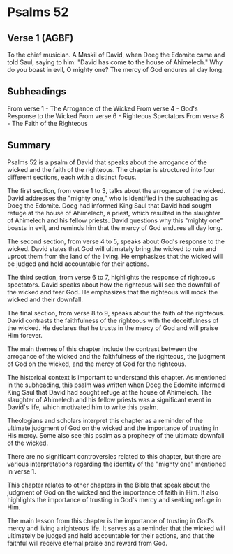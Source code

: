 # Psalms 52

## Verse 1 (AGBF)

To the chief musician. A Maskil of David, when Doeg the Edomite came and told Saul, saying to him: "David has come to the house of Ahimelech." Why do you boast in evil, O mighty one? The mercy of God endures all day long.

## Subheadings

From verse 1 - The Arrogance of the Wicked
From verse 4 - God's Response to the Wicked
From verse 6 - Righteous Spectators
From verse 8 - The Faith of the Righteous

## Summary

Psalms 52 is a psalm of David that speaks about the arrogance of the wicked and the faith of the righteous. The chapter is structured into four different sections, each with a distinct focus.

The first section, from verse 1 to 3, talks about the arrogance of the wicked. David addresses the "mighty one," who is identified in the subheading as Doeg the Edomite. Doeg had informed King Saul that David had sought refuge at the house of Ahimelech, a priest, which resulted in the slaughter of Ahimelech and his fellow priests. David questions why this "mighty one" boasts in evil, and reminds him that the mercy of God endures all day long.

The second section, from verse 4 to 5, speaks about God's response to the wicked. David states that God will ultimately bring the wicked to ruin and uproot them from the land of the living. He emphasizes that the wicked will be judged and held accountable for their actions.

The third section, from verse 6 to 7, highlights the response of righteous spectators. David speaks about how the righteous will see the downfall of the wicked and fear God. He emphasizes that the righteous will mock the wicked and their downfall.

The final section, from verse 8 to 9, speaks about the faith of the righteous. David contrasts the faithfulness of the righteous with the deceitfulness of the wicked. He declares that he trusts in the mercy of God and will praise Him forever.

The main themes of this chapter include the contrast between the arrogance of the wicked and the faithfulness of the righteous, the judgment of God on the wicked, and the mercy of God for the righteous.

The historical context is important to understand this chapter. As mentioned in the subheading, this psalm was written when Doeg the Edomite informed King Saul that David had sought refuge at the house of Ahimelech. The slaughter of Ahimelech and his fellow priests was a significant event in David's life, which motivated him to write this psalm.

Theologians and scholars interpret this chapter as a reminder of the ultimate judgment of God on the wicked and the importance of trusting in His mercy. Some also see this psalm as a prophecy of the ultimate downfall of the wicked.

There are no significant controversies related to this chapter, but there are various interpretations regarding the identity of the "mighty one" mentioned in verse 1.

This chapter relates to other chapters in the Bible that speak about the judgment of God on the wicked and the importance of faith in Him. It also highlights the importance of trusting in God's mercy and seeking refuge in Him.

The main lesson from this chapter is the importance of trusting in God's mercy and living a righteous life. It serves as a reminder that the wicked will ultimately be judged and held accountable for their actions, and that the faithful will receive eternal praise and reward from God.